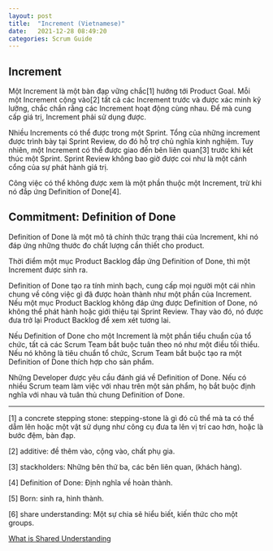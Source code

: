 ```yaml
---
layout: post
title:  "Increment (Vietnamese)"
date:   2021-12-28 08:49:20
categories: Scrum Guide
---
```


## Increment

Một Increment là một bàn đạp vững chắc[1] hướng tới Product Goal. Mỗi một Increment cộng vào[2] tất cả các Increment trước và được xác minh kỹ lưỡng, chắc chắn rằng các Increment hoạt động cùng nhau. Để mà cung cấp giá trị, Increment phải sử dụng được.

Nhiều Increments có thể được trong một Sprint. Tổng của những increment được trình bày tại Sprint Review, do đó hỗ trợ chủ nghĩa kinh nghiệm. Tuy nhiên, một Increment có thể được giao đến bên liên quan[3] trước khi kết thúc một Sprint. Sprint Review không bao giờ được coi như là một cánh cổng của sự phát hành giá trị.

Công việc có thể không được xem là một phần thuộc một Increment, trừ khi nó đắp ứng Definition of Done[4].

## Commitment: Definition of Done

Definition of Done là một mô tả chính thức trạng thái của Increment, khi nó đáp ứng những thước đo chất lượng cần thiết cho product.

Thời điểm một mục Product Backlog đắp ứng Definition of Done, thì một Increment được sinh ra.

Definition of Done tạo ra tính minh bạch, cung cấp mọi người một cái nhìn chung về công việc gì đã được hoàn thành như một phần của Increment. Nếu một mục Product Backlog không đáp ứng được Definition of Done, nó không thể phát hành hoặc giới thiệu tại Sprint Review. Thay vào đó, nó được đưa trở lại Product Backlog để xem xét tương lai.

Nếu Definition of Done cho một Increment là một phần tiểu chuẩn của tổ chức, tất cả các Scrum Team bắt buộc tuân theo nó như một điều tối thiểu. Nếu nó không là tiêu chuẩn tổ chức, Scrum Team bắt buộc tạo ra một Definition of Done thích hợp cho sản phẩm.

Những Developer được yêu cầu đánh giá về Definition of Done. Nếu có nhiều Scrum team làm việc với nhau trên một sản phẩm, họ bắt buộc định nghĩa với nhau và tuân thủ chung Definition of Done. 

---

[1] a concrete stepping stone: stepping-stone là gì đó cũ thể mà ta có thể dẫm lên hoặc một vật sử dụng như công cụ đưa ta lên vị trí cao hơn, hoặc là bước đệm, bàn đạp.

[2] additive: đề thêm vào, cộng vào, chất phụ gia.

[3] stackholders: Những bên thứ ba, các bên liên quan, (khách hàng).

[4] Definition of Done: Định nghĩa về hoàn thành.

[5] Born: sinh ra, hình thành.

[6] share understanding: Một sự chia sẽ hiểu biết, kiến thức cho một groups. 

[What is Shared Understanding](https://www.igi-global.com/dictionary/shared-understanding/26788)
